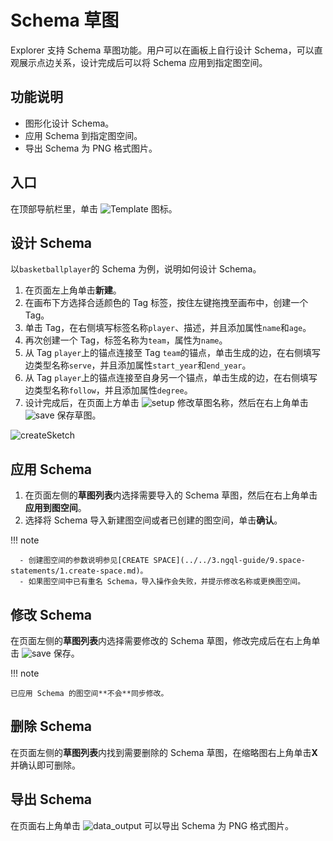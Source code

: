 # Schema 草图

Explorer 支持 Schema 草图功能。用户可以在画板上自行设计 Schema，可以直观展示点边关系，设计完成后可以将 Schema 应用到指定图空间。

## 功能说明

- 图形化设计 Schema。
- 应用 Schema 到指定图空间。
- 导出 Schema 为 PNG 格式图片。

## 入口

在顶部导航栏里，单击 ![Template](https://docs-cdn.nebula-graph.com.cn/figures/sketch_cion_221018.png) 图标。

## 设计 Schema

以`basketballplayer`的 Schema 为例，说明如何设计 Schema。

1. 在页面左上角单击**新建**。
2. 在画布下方选择合适颜色的 Tag 标签，按住左键拖拽至画布中，创建一个 Tag。
3. 单击 Tag，在右侧填写标签名称`player`、描述，并且添加属性`name`和`age`。
4. 再次创建一个 Tag，标签名称为`team`，属性为`name`。
5. 从 Tag `player`上的锚点连接至 Tag `team`的锚点，单击生成的边，在右侧填写边类型名称`serve`，并且添加属性`start_year`和`end_year`。
6. 从 Tag `player`上的锚点连接至自身另一个锚点，单击生成的边，在右侧填写边类型名称`follow`，并且添加属性`degree`。
7. 设计完成后，在页面上方单击 ![setup](https://docs-cdn.nebula-graph.com.cn/figures/setup-220916.png) 修改草图名称，然后在右上角单击 ![save](https://docs-cdn.nebula-graph.com.cn/figures/workflow-saveAs-220623.png) 保存草图。

![createSketch](https://docs-cdn.nebula-graph.com.cn/figures/createSketch_221018_cn.png)

## 应用 Schema

1. 在页面左侧的**草图列表**内选择需要导入的 Schema 草图，然后在右上角单击**应用到图空间**。
2. 选择将 Schema 导入新建图空间或者已创建的图空间，单击**确认**。

  !!! note

      - 创建图空间的参数说明参见[CREATE SPACE](../../3.ngql-guide/9.space-statements/1.create-space.md)。
      - 如果图空间中已有重名 Schema，导入操作会失败，并提示修改名称或更换图空间。

## 修改 Schema

在页面左侧的**草图列表**内选择需要修改的 Schema 草图，修改完成后在右上角单击 ![save](https://docs-cdn.nebula-graph.com.cn/figures/workflow-saveAs-220623.png) 保存。

!!! note

    已应用 Schema 的图空间**不会**同步修改。

## 删除 Schema

在页面左侧的**草图列表**内找到需要删除的 Schema 草图，在缩略图右上角单击**X**并确认即可删除。

## 导出 Schema

在页面右上角单击 ![data_output](https://docs-cdn.nebula-graph.com.cn/figures/explorer-btn-output.png) 可以导出 Schema 为 PNG 格式图片。
